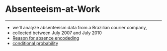 # Absenteeism-at-Work
----------------------
* we'll analyze absenteeism data from a Brazilian courier company,
* collected between July 2007 and July 2010
* [Reason for absence encodeding](https://github.com/Maansy/Absenteeism-at-Work/blob/main/data/ICD%20tabel.png)
* [conditional probability](https://github.com/Maansy/Absenteeism-at-Work/blob/main/figs/conditional%20probability.png)
    